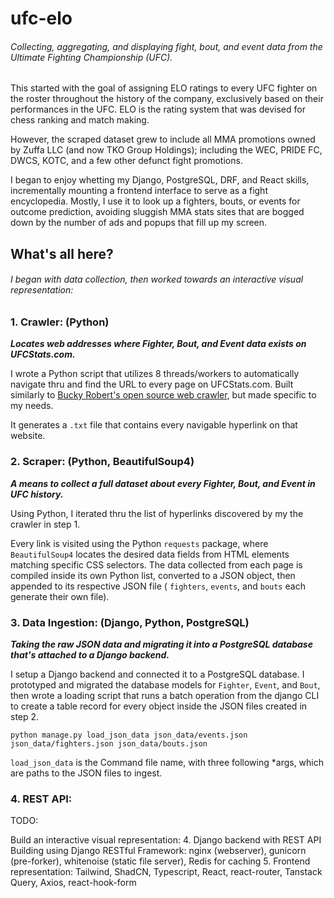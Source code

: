 # ufc-elo
###### Collecting, aggregating, and displaying fight, bout, and event data from the Ultimate Fighting Championship (UFC).

This started with the goal of assigning ELO ratings to every UFC fighter on the roster throughout the history of the company, exclusively based on their performances in the UFC. ELO is the rating system that was devised for chess ranking and match making. 

However, the scraped dataset grew to include all MMA promotions owned by Zuffa LLC (and now TKO Group Holdings); including the WEC, PRIDE FC, DWCS, KOTC, and a few other defunct fight promotions. 

I began to enjoy whetting my Django, PostgreSQL, DRF, and React skills, incrementally mounting a frontend interface to serve as a fight encyclopedia. Mostly, I use it to look up a fighters, bouts, or events for outcome prediction, avoiding sluggish MMA stats sites that are bogged down by the number of ads and popups that fill up my screen.

## What's all here?

###### I began with data collection, then worked towards an interactive visual representation:

### 1. Crawler: (Python)
_**Locates web addresses where Fighter, Bout, and Event data exists on UFCStats.com.**_ 

I wrote a Python script that utilizes 8 threads/workers to automatically navigate thru and find the URL to every page on UFCStats.com. Built similarly to [Bucky Robert's open source web crawler](https://github.com/buckyroberts/Spider), but made specific to my needs. 

It generates a `.txt` file that contains every navigable hyperlink on that website.


### 2. Scraper: (Python, BeautifulSoup4)
_**A means to collect a full dataset about every Fighter, Bout, and Event in UFC history.**_ 

Using Python, I iterated thru the list of hyperlinks discovered by my the crawler in step 1. 

Every link is visited using the Python `requests` package, where `BeautifulSoup4` locates the desired data fields from HTML elements matching specific CSS selectors. The data collected from each page is compiled inside its own Python list, converted to a JSON object, then appended to its respective JSON file ( `fighters`, `events`, and `bouts` each generate their own file).


### 3. Data Ingestion: (Django, Python, PostgreSQL)
_**Taking the raw JSON data and migrating it into a PostgreSQL database that's attached to a Django backend.**_

I setup a Django backend and connected it to a PostgreSQL database. I prototyped and migrated the database models for `Fighter`, `Event`, and `Bout`, then wrote a loading script that runs a batch operation from the django CLI to create a table record for every object inside the JSON files created in step 2.

`python manage.py load_json_data json_data/events.json json_data/fighters.json json_data/bouts.json`

`load_json_data` is the Command file name, with three following *args, which are paths to the JSON files to ingest.


### 4. REST API:
TODO:


Build an interactive visual representation:
4. Django backend with REST API Building using Django RESTful Framework: nginx (webserver), gunicorn (pre-forker), whitenoise (static file server), Redis for caching
5. Frontend representation: Tailwind, ShadCN, Typescript, React, react-router, Tanstack Query, Axios, react-hook-form

